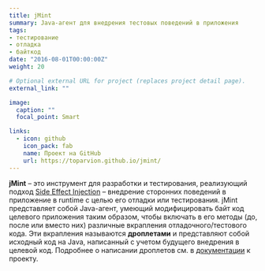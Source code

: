 ```yaml
---
title: jMint
summary: Java-агент для внедрения тестовых поведений в приложения
tags:
- тестирование
- отладка
- байткод
date: "2016-08-01T00:00:00Z"
weight: 20

# Optional external URL for project (replaces project detail page).
external_link: ""

image:
  caption: ""
  focal_point: Smart

links:
  - icon: github
    icon_pack: fab
    name: Проект на GitHub
    url: https://toparvion.github.io/jmint/
---
```


**jMint** – это инструмент для разработки и тестирования, реализующий подход [Side Effect Injection](/event/2018/jbreak/) – внедрение сторонних поведений в приложение в runtime с целью его отладки или тестирования. jMint представляет собой Java-агент, умеющий модифицировать байт код целевого приложения таким образом, чтобы включать в его методы (до, после или вместо них) различные вкрапления отладочного/тестового кода. Эти вкрапления называются **дроплетами** и представляют собой исходный код на Java, написанный с учетом будущего внедрения в целевой код. Подробнее о написании дроплетов см. в [документации](https://toparvion.github.io/jmint/) к проекту.
